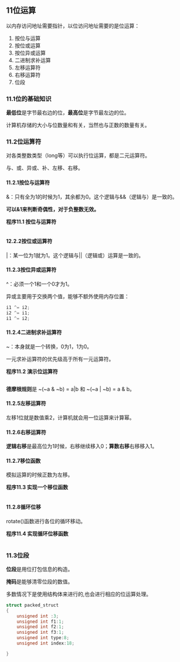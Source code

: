 ## 11位运算

以内存访问地址需要指针，以位访问地址需要的是位运算：

1. 按位与运算
2. 按位或运算
3. 按位异或运算
4. 二进制求补运算
5. 左移运算符
6. 右移运算符
7. 位段

### 11.1位的基础知识

**最低位**是字节最右边的位，**最高位**是字节最左边的位。

计算机存储的大小与位数量和有关，当然也与正数的数量有关。

### 11.2位运算符

对各类整数类型（long等）可以执行位运算，都是二元运算符。

与、或、异或、补、左移、右移。

#### 11.2.1按位与运算符
&：只有全为1的时候为1，其余都为0。这个逻辑与&&（逻辑与）是一致的。

**可以&1来判断奇偶性，对于负整数无效。**

**程序11.1 按位与运算符**

```c++

```

#### 12.2.2按位或运算符

|：某一位为1就为1。这个逻辑与||（逻辑或）运算是一致的。

#### 11.2.3按位异或运算符

^：必须一个1和一个0才为1。

异或主要用于交换两个值，能够不额外使用内存位置：

```c++
i1 ^= i2;
i2 ^= i1;
i1 ^= i2;
```

#### 11.2.4二进制求补运算符

~：本身就是一个转换，0为1，1为0。

一元求补运算符的优先级高于所有一元运算符。

**程序11.2 演示位运算符**

```c++

```

**德摩根规则**是 ~(~a & ~b) = a|b 和 ~(~a | ~b) = a & b。

#### 11.2.5左移运算符

左移1位就是数值乘2，计算机就会用一位运算来计算幂。


#### 11.2.6右移运算符

**逻辑右移**是最高位为1时候，右移继续移入0；**算数右移**右移移入1。

#### 11.2.7移位函数

模拟运算的时候正数为左移。

**程序11.3 实现一个移位函数**

```c++

```

#### 11.2.8循环位移

rotate()函数进行各位的循环移动。

**程序11.4 实现循环位移函数**

```c++

```


### 11.3位段

**位段**是用位打包信息的构造。

**掩码**是能够清零位段的数值。

多数情况下是使用结构体来进行的,也会进行相应的位运算处理。

```c++
struct packed_struct
{
    unsigned int :3;
    unsigned int f1:1;
    unsigned int f2:1;
    unsigned int f3:1;
    unsigned int type:8;
    unsigned int index:18;

}
```


